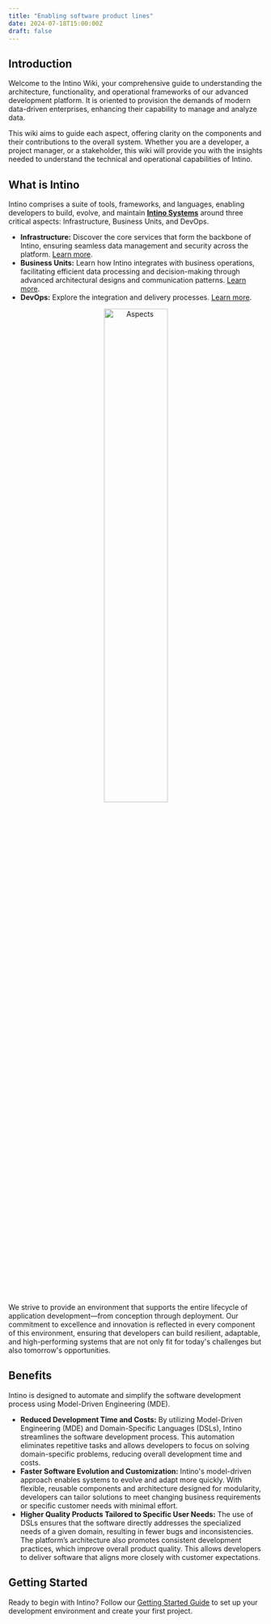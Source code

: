 ```yaml
---
title: "Enabling software product lines"
date: 2024-07-18T15:00:00Z
draft: false
---
```


## Introduction
Welcome to the Intino Wiki, your comprehensive guide to understanding the architecture, functionality, and operational frameworks of our advanced development platform. It is oriented to provision the demands of modern data-driven enterprises, enhancing their capability to manage and analyze data.

This wiki aims to guide each aspect, offering clarity on the components and their contributions to the overall system. Whether you are a developer, a project manager, or a stakeholder, this wiki will provide you with the insights needed to understand the technical and operational capabilities of Intino.

## What is Intino
Intino comprises a suite of tools, frameworks, and languages, enabling developers to build, evolve, and maintain **[Intino Systems](Intino_Systems)** around three critical aspects: Infrastructure, Business Units, and DevOps.

* **Infrastructure:** Discover the core services that form the backbone of Intino, ensuring seamless data management and security across the platform. [Learn more](infrastructure).
* **Business Units:** Learn how Intino integrates with business operations, facilitating efficient data processing and decision-making through advanced architectural designs and communication patterns. [Learn more](Business-Units).
* **DevOps:** Explore the integration and delivery processes. [Learn more](devops).

<div style="text-align: center;">
  <img src="images/Aspects.png" alt="Aspects" style="width: 50%;">
</div>

We strive to provide an environment that supports the entire lifecycle of application development—from conception through deployment. Our commitment to excellence and innovation is reflected in every component of this environment, ensuring that developers can build resilient, adaptable, and high-performing systems that are not only fit for today's challenges but also tomorrow's opportunities.

## Benefits
Intino is designed to automate and simplify the software development process using Model-Driven Engineering (MDE).

* **Reduced Development Time and Costs:** By utilizing Model-Driven Engineering (MDE) and Domain-Specific Languages (DSLs), Intino streamlines the software development process. This automation eliminates repetitive tasks and allows developers to focus on solving domain-specific problems, reducing overall development time and costs.
* **Faster Software Evolution and Customization:** Intino's model-driven approach enables systems to evolve and adapt more quickly. With flexible, reusable components and architecture designed for modularity, developers can tailor solutions to meet changing business requirements or specific customer needs with minimal effort.
* **Higher Quality Products Tailored to Specific User Needs:** The use of DSLs ensures that the software directly addresses the specialized needs of a given domain, resulting in fewer bugs and inconsistencies. The platform’s architecture also promotes consistent development practices, which improve overall product quality. This allows developers to deliver software that aligns more closely with customer expectations.

## Getting Started
Ready to begin with Intino? Follow our [Getting Started Guide](Getting_Started) to set up your development environment and create your first project.